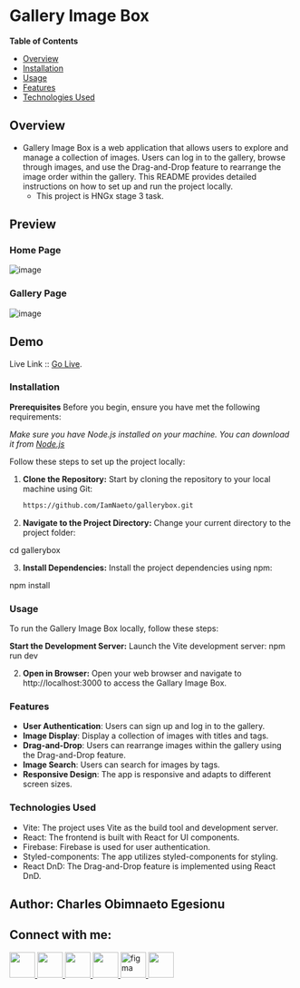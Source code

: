# Gallery Image Box
**Table of Contents**
- [Overview](#overview)
- [Installation](#installation)
- [Usage](#usage)
- [Features](#features)
- [Technologies Used](#technologies-used)

## Overview
- Gallery Image Box is a web application that allows users to explore and manage a collection of images. Users can log in to the gallery, browse through images, and use the Drag-and-Drop feature to rearrange the image order within the gallery. This README provides detailed instructions on how to set up and run the project locally.
    - This project is HNGx stage 3 task.

## Preview
### Home Page
![image](https://github.com/IamNaeto/gallerybox/assets/105589308/59eee67b-7b44-4167-b5d1-7e456f4b3487)

### Gallery Page
![image](https://github.com/IamNaeto/gallerybox/assets/105589308/0814b9fc-22a2-4ef8-ad88-17b68fd222df)

## Demo

Live Link :: [Go Live](https://galleryimagebox.vercel.app/).


### Installation

**Prerequisites**
Before you begin, ensure you have met the following requirements:

*Make sure you have Node.js installed on your machine. You can download it from [Node.js](nodejs.org.)*

Follow these steps to set up the project locally:

1. **Clone the Repository:** Start by cloning the repository to your local machine using Git:

    ```bash
    https://github.com/IamNaeto/gallerybox.git

2. **Navigate to the Project Directory:** Change your current directory to the project folder:

cd gallerybox

3. **Install Dependencies:** Install the project dependencies using npm:

npm install

### Usage
To run the Gallery Image Box locally, follow these steps:

**Start the Development Server:** Launch the Vite development server:
npm run dev

2. **Open in Browser:** Open your web browser and navigate to http://localhost:3000 to access the Gallary Image Box.

### Features
- **User Authentication**: Users can sign up and log in to the gallery.
- **Image Display**: Display a collection of images with titles and tags.
- **Drag-and-Drop**: Users can rearrange images within the gallery using the Drag-and-Drop feature.
- **Image Search**: Users can search for images by tags.
- **Responsive Design**: The app is responsive and adapts to different screen sizes.

### Technologies Used
- Vite: The project uses Vite as the build tool and development server.
- React: The frontend is built with React for UI components.
- Firebase: Firebase is used for user authentication.
- Styled-components: The app utilizes styled-components for styling.
- React DnD: The Drag-and-Drop feature is implemented using React DnD.

## Author: Charles Obimnaeto Egesionu ##

## Connect with me: ##

<a href="https://linkedin.com/in/charles-obimnaetochukwu-egesionu/">
<img src="https://cdn.jsdelivr.net/gh/devicons/devicon/icons/linkedin/linkedin-original.svg" width="45" height="45"/>
</a>

<a href="https://twitter.com/naetocharlie/">
<img src="https://cdn.jsdelivr.net/gh/devicons/devicon/icons/twitter/twitter-original.svg" width="45" height="45"/>
</a>

<a href="https://www.instagram.com/iam_naetocharlie/">
<img src="https://upload.wikimedia.org/wikipedia/commons/thumb/9/96/Instagram.svg/512px-Instagram.svg.png?20170725025253" width="45" height="45"/>
</a>

<a href="https://stackoverflow.com/users/20085737/iamnaeto">
 <img src="https://upload.wikimedia.org/wikipedia/commons/thumb/e/ef/Stack_Overflow_icon.svg/512px-Stack_Overflow_icon.svg.png?20190716190036" width="45" height="45"/>
</a>

<a href="https://www.figma.com/@iamnaeto">
 <img src="https://cdn.jsdelivr.net/gh/devicons/devicon/icons/figma/figma-original.svg" alt="figma" width="45" height="45"/>
</a>

<a href="https://replit.com/@IamNaeto">
 <img src="https://upload.wikimedia.org/wikipedia/commons/thumb/b/b2/Repl.it_logo.svg/512px-Repl.it_logo.svg.png?20190414162605" width="45" height="45"/>
</a>
